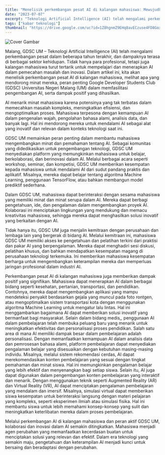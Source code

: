 ```yaml
---
title: "Menelisik perkembangan pesat AI di kalangan mahasiswa: Mewujudkan Inovasi dan Kolaborasi"
date: "2023-07-07"
excerpt: "Teknologi Artificial Intelligence (AI) telah mengalami perkembangan pesat dalam beberapa tahun terakhir, dan dampaknya terasa di berbagai sektor kehidupan."
tags: ["kabar teknologi"]
thumbnail: "https://drive.google.com/uc?id=1Z8hgnmZ9EHq8avECzuse4FD8GoxhWovI"
---
```


![Cover Gambar](https://drive.google.com/uc?id=1Z8hgnmZ9EHq8avECzuse4FD8GoxhWovI)

Malang, GDSC UM – Teknologi Artificial Intelligence (AI) telah mengalami perkembangan pesat dalam beberapa tahun terakhir, dan dampaknya terasa di berbagai sektor kehidupan. Tidak hanya para profesional, tetapi juga kalangan mahasiswa turut tertarik untuk mempelajari dan menerapkan AI dalam pemecahan masalah dan inovasi. Dalam artikel ini, kita akan menelisik perkembangan pesat AI di kalangan mahasiswa, melihat apa yang mendorong minat mereka, peran penting Google Developer Students Club (GDSC) Universitas Negeri Malang (UM) dalam memfasilitasi pengembangan AI, serta dampak positif yang dihasilkan.

AI menarik minat mahasiswa karena potensinya yang tak terbatas dalam memecahkan masalah kompleks, meningkatkan efisiensi, dan mengoptimalkan proses. Mahasiswa terpesona dengan kemampuan AI dalam pengenalan wajah, pengolahan bahasa alami, analisis data, dan banyak lagi. Hal ini mendorong mereka untuk mendalami AI sebagai alat yang inovatif dan relevan dalam konteks teknologi saat ini.

GDSC UM memainkan peran penting dalam membantu mahasiswa mengembangkan minat dan pemahaman tentang AI. Sebagai komunitas yang didedikasikan untuk pengembangan teknologi, GDSC UM menyediakan platform yang memungkinkan mahasiswa untuk belajar, berkolaborasi, dan berinovasi dalam AI. Melalui berbagai acara seperti workshop, seminar, dan kompetisi, GDSC UM memberikan kesempatan kepada mahasiswa untuk mendalami AI dari sudut pandang praktis dan aplikatif. Misalnya, mereka dapat belajar tentang algoritma Machine Learning, penggunaan TensorFlow, atau bahkan membangun model prediktif sederhana.

Dalam GDSC UM, mahasiswa dapat berinteraksi dengan sesama mahasiswa yang memiliki minat dan minat serupa dalam AI. Mereka dapat berbagi pengetahuan, ide, dan pengalaman dalam mengembangkan proyek AI. Kolaborasi ini menciptakan lingkungan yang mendukung dan memacu kreativitas mahasiswa, sehingga mereka dapat menghasilkan solusi inovatif yang berkaitan dengan AI.

Tidak hanya itu, GDSC UM juga menjalin kemitraan dengan perusahaan dan lembaga lain yang bergerak di bidang AI. Melalui kemitraan ini, mahasiswa GDSC UM memiliki akses ke pengetahuan dan pelatihan terkini dari praktisi dan pakar AI yang berpengalaman. Mereka dapat menghadiri sesi diskusi, pelatihan khusus, dan bahkan mendapatkan kesempatan magang di perusahaan teknologi terkemuka. Ini memberikan mahasiswa kesempatan berharga untuk mengembangkan keterampilan mereka dan memperluas jaringan profesional dalam industri AI.

Perkembangan pesat AI di kalangan mahasiswa juga memberikan dampak positif yang signifikan. Mahasiswa dapat menerapkan AI dalam berbagai bidang seperti kesehatan, pertanian, transportasi, dan pendidikan. Contohnya, mereka dapat mengembangkan aplikasi yang mampu mendeteksi penyakit berdasarkan gejala yang muncul pada foto rontgen, atau mengoptimalkan sistem transportasi kota dengan menggunakan algoritma Machine Learning untuk mengatur lalu lintas. Hal ini menggambarkan bagaimana AI dapat memberikan solusi inovatif yang bermanfaat bagi masyarakat.
Selain dalam bidang medis,, penggunaan AI dalam pembelajaran telah membuka peluang baru yang menarik untuk meningkatkan efektivitas dan personalisasi proses pendidikan. Salah satu area di mana AI memiliki dampak besar dalam pembelajaran adalah personalisasi. Dengan memanfaatkan kemampuan AI dalam analisis data dan pemrosesan bahasa alami, platform pembelajaran dapat menyediakan pengalaman belajar yang disesuaikan dengan kebutuhan masing-masing individu. Misalnya, melalui sistem rekomendasi cerdas, AI dapat merekomendasikan konten pembelajaran yang sesuai dengan tingkat pemahaman dan minat siswa. Hal ini memungkinkan pengalaman belajar yang lebih efektif dan menyenangkan bagi setiap siswa.
Selain itu, AI juga dapat digunakan dalam pengembangan konten pembelajaran yang interaktif dan menarik. Dengan menggunakan teknik seperti Augmented Reality (AR) dan Virtual Reality (VR), AI dapat menciptakan pengalaman pembelajaran yang mendalam dan imersif. Misalnya, simulasi virtual dapat memberikan siswa kesempatan untuk berinteraksi langsung dengan materi pelajaran yang kompleks, seperti eksperimen ilmiah atau simulasi fisika. Hal ini membantu siswa untuk lebih memahami konsep-konsep yang sulit dan meningkatkan keterlibatan mereka dalam proses pembelajaran.

Melalui perkembangan AI di kalangan mahasiswa dan peran aktif GDSC UM, kolaborasi dan inovasi dalam AI semakin ditingkatkan. Mahasiswa menjadi agen perubahan yang memanfaatkan kecerdasan buatan untuk menciptakan solusi yang relevan dan efektif. Dalam era teknologi yang semakin maju, pengetahuan dan keterampilan AI menjadi kunci untuk bersaing dan beradaptasi dengan perubahan.
